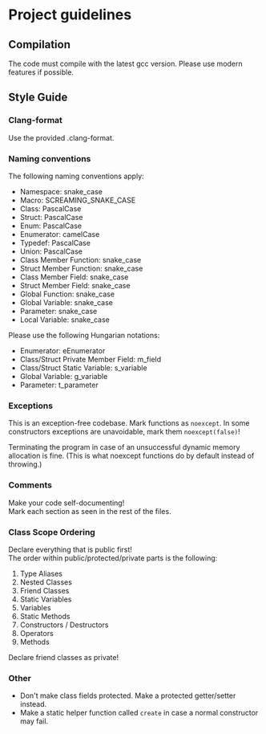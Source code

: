 # Project guidelines

## Compilation

The code must compile with the latest gcc version.
Please use modern features if possible.

## Style Guide

### Clang-format

Use the provided .clang-format.

### Naming conventions

The following naming conventions apply:

- Namespace: snake_case
- Macro: SCREAMING_SNAKE_CASE
- Class: PascalCase
- Struct: PascalCase
- Enum: PascalCase
- Enumerator: camelCase
- Typedef: PascalCase
- Union: PascalCase
- Class Member Function: snake_case
- Struct Member Function: snake_case
- Class Member Field: snake_case
- Struct Member Field: snake_case
- Global Function: snake_case
- Global Variable: snake_case
- Parameter: snake_case
- Local Variable: snake_case

Please use the following Hungarian notations:

- Enumerator: eEnumerator
- Class/Struct Private Member Field: m_field
- Class/Struct Static Variable: s_variable
- Global Variable: g_variable
- Parameter: t_parameter

### Exceptions

This is an exception-free codebase. Mark functions as `noexcept`.
In some constructors exceptions are unavoidable, mark them `noexcept(false)`!

Terminating the program in case of an unsuccessful dynamic memory allocation is fine.
(This is what noexcept functions do by default instead of throwing.)

### Comments

Make your code self-documenting!  
Mark each section as seen in the rest of the files.

### Class Scope Ordering

Declare everything that is public first!  
The order within public/protected/private parts is the following:
  1. Type Aliases
  2. Nested Classes
  3. Friend Classes
  4. Static Variables
  5. Variables
  6. Static Methods
  7. Constructors / Destructors
  8. Operators
  9. Methods

Declare friend classes as private!

### Other

- Don't make class fields protected. Make a protected getter/setter instead.
- Make a static helper function called `create` in case a normal constructor may fail.
